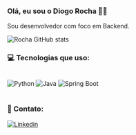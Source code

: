 ### Olá, eu sou o Diogo Rocha 👋🏻

Sou desenvolvedor com foco em Backend.

![Rocha GitHub stats](https://github-readme-stats.vercel.app/api?username=Diogo1000&show_icons=true&theme=radical)

### :computer: Tecnologias que uso:

<div style="display: inline_block"><br/>
<img align="center" alt="Python" src="https://img.shields.io/badge/Python-14354C?style=for-the-badge&logo=python&logoColor=white"/>
<img align="center" alt="Java" src="https://img.shields.io/badge/Java-ED8B00?style=for-the-badge&logo=openjdk&logoColor=white"/>
<img align="center" alt="Spring Boot" src="https://img.shields.io/badge/Spring_Boot-F2F4F9?style=for-the-badge&logo=spring-boot"/>
</div><br/>

### :iphone: Contato:
<div>
  <a target="_blank" href="https://www.linkedin.com/in/diogo-fulgencio-rocha-9aaa64284"><img alt= "Linkedin" src="https://img.shields.io/badge/LinkedIn-0077B5?style=for-the-badge&logo=linkedin&logoColor=white" target="_blank"></a>
  
</div>

